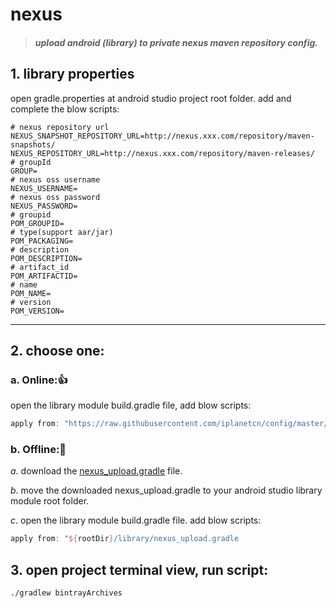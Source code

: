 # nexus
> ##### upload android (library) to private nexus maven repository config.

## 1. library properties
open gradle.properties at android studio project root folder.
add and complete the blow scripts:
```java-properties
# nexus repository url
NEXUS_SNAPSHOT_REPOSITORY_URL=http://nexus.xxx.com/repository/maven-snapshots/
NEXUS_REPOSITORY_URL=http://nexus.xxx.com/repository/maven-releases/
# groupId
GROUP=
# nexus oss username
NEXUS_USERNAME=
# nexus oss password
NEXUS_PASSWORD=
# groupid
POM_GROUPID=
# type(support aar/jar)
POM_PACKAGING=
# description
POM_DESCRIPTION=
# artifact_id
POM_ARTIFACTID=
# name
POM_NAME=
# version
POM_VERSION=
```
***
## 2. choose one:
### a. Online:👍
open the library module build.gradle file, add blow scripts:
```groovy
apply from: "https://raw.githubusercontent.com/iplanetcn/config/master/nexus/nexus_upload.gradle"
```
### b. Offline:👻
*a*. download the [nexus_upload.gradle](https://raw.githubusercontent.com/iplanetcn/config/master/nexus/nexus_upload.gradle) file.

*b*. move the downloaded nexus_upload.gradle to your android studio library module root folder.

*c*. open the library module build.gradle file. add blow scripts:
```groovy
apply from: "${rootDir}/library/nexus_upload.gradle
```


## 3. open project terminal view, run script:
```
./gradlew bintrayArchives
```
